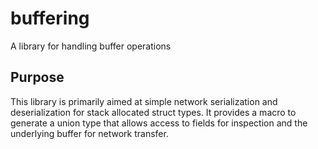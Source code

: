 # buffering
A library for handling buffer operations

## Purpose
This library is primarily aimed at simple network serialization and deserialization for stack allocated
struct types. It provides a macro to generate a union type that allows access to fields for inspection
and the underlying buffer for network transfer.
